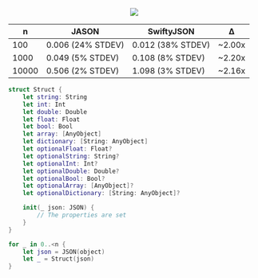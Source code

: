 <p align="center">
<img src="https://github.com/delba/JASON/raw/assets/JASON.png">
</p>

n      | JASON             | SwiftyJSON        | Δ
------ | ----------------- | ----------------- | -------
100    | 0.006 (24% STDEV) | 0.012 (38% STDEV) | ~2.00x
1000   | 0.049 (5% STDEV)  | 0.108 (8% STDEV)  | ~2.20x
10000  | 0.506 (2% STDEV)  | 1.098 (3% STDEV)  | ~2.16x

```swift
struct Struct {
    let string: String
    let int: Int
    let double: Double
    let float: Float
    let bool: Bool
    let array: [AnyObject]
    let dictionary: [String: AnyObject]
    let optionalFloat: Float?
    let optionalString: String?
    let optionalInt: Int?
    let optionalDouble: Double?
    let optionalBool: Bool?
    let optionalArray: [AnyObject]?
    let optionalDictionary: [String: AnyObject]?

    init(_ json: JSON) {
        // The properties are set
    }
}
```

```swift
for _ in 0..<n {
    let json = JSON(object)
    let _ = Struct(json)
}
```
